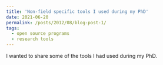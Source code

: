 ```yaml
---
title: 'Non-field specific tools I used during my PhD'
date: 2021-06-20
permalink: /posts/2012/08/blog-post-1/
tags:
  - open source programs
  - research tools
---
```


I wanted to share some of the tools I had used during my PhD.
